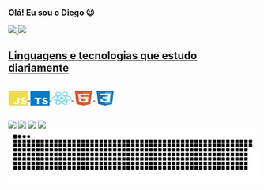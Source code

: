 ### Olá! Eu sou o Diego 😉


<div aling="center">
  <a href="https://github.com/diegobonze">
  <img width="42%"  src="https://github-readme-stats.vercel.app/api?username=diegobonze&show_icons=true&theme=github_dark&include_all_commits=true&count_private=true"/>
  <img width="50%"  src="https://github-readme-stats.vercel.app/api/top-langs/?username=diegobonze&layout=compact&langs_count=7&theme=github_dark"/>
</div>

## Linguagens e tecnologias que estudo diariamente

<div style="display: inline_block" ><br>
  <img align="center" alt="Rafa-Js" height="30" width="40" src="https://raw.githubusercontent.com/devicons/devicon/master/icons/javascript/javascript-plain.svg">
  <img align="center" alt="Rafa-Ts" height="30" width="40" src="https://raw.githubusercontent.com/devicons/devicon/master/icons/typescript/typescript-plain.svg">
  <img align="center" alt="Rafa-React" height="30" width="40" src="https://raw.githubusercontent.com/devicons/devicon/master/icons/react/react-original.svg">
  <img align="center" alt="Rafa-HTML" height="30" width="40" src="https://raw.githubusercontent.com/devicons/devicon/master/icons/html5/html5-original.svg">
  <img align="center" alt="Rafa-CSS" height="30" width="40" src="https://raw.githubusercontent.com/devicons/devicon/master/icons/css3/css3-original.svg"
</div>
  
  ##
  <div>
  <a href="https://instagram.com/diego_bsouza_" target="_blank"><img src="https://img.shields.io/badge/-Instagram-%23E4405F?style=for-the-badge&logo=instagram&logoColor=white" target="_blank"></a>
 	<a href="https://api.whatsapp.com/send?phone=5528999146694" target="_blank"><img src="https://img.shields.io/badge/WhatsApp-25D366?style=for-the-badge&logo=whatsapp&logoColor=white" target="_blank"></a> 
  <a href = "mailto:diegobonze747@gmail.com"><img src="https://img.shields.io/badge/-Gmail-%23333?style=for-the-badge&logo=gmail&logoColor=white" target="_blank"></a>
  <a href="https://www.linkedin.com/in/diego-bonze-518225208/" target="_blank"><img src="https://img.shields.io/badge/-LinkedIn-%230077B5?style=for-the-badge&logo=linkedin&logoColor=white" target="_blank"></a>
  </div>

<picture>
  <source media="(prefers-color-scheme: dark)" srcset="https://raw.githubusercontent.com/diegobonze/diegobonze/output/github-contribution-grid-snake-dark.svg">
  <source media="(prefers-color-scheme: light)" srcset="https://raw.githubusercontent.com/diegobonze/diegobonze/output/github-contribution-grid-snake.svg">
  <img alt="github contribution grid snake animation" src="https://raw.githubusercontent.com/diegobonze/diegobonze/output/github-contribution-grid-snake.svg">
</picture>
